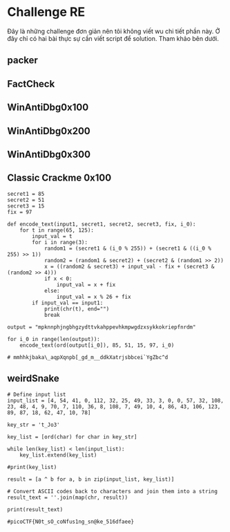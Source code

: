 # Challenge RE

Đây là những challenge đơn giản nên tôi không viết wu chi tiết phần này. Ở đây chỉ có hai bài thực sự cần viết script để solution. Tham khảo bên dưới.

## packer

## FactCheck

## WinAntiDbg0x100

## WinAntiDbg0x200

## WinAntiDbg0x300

## Classic Crackme 0x100

```
secret1 = 85
secret2 = 51
secret3 = 15
fix = 97

def encode_text(input1, secret1, secret2, secret3, fix, i_0):
    for t in range(65, 125):
        input_val = t
        for i in range(3):
            random1 = (secret1 & (i_0 % 255)) + (secret1 & ((i_0 % 255) >> 1))
            random2 = (random1 & secret2) + (secret2 & (random1 >> 2))
            x = ((random2 & secret3) + input_val - fix + (secret3 & (random2 >> 4))) 
            if x < 0:
                input_val = x + fix
            else:
                input_val = x % 26 + fix
        if input_val == input1:
            print(chr(t), end="")
            break

output = "mpknnphjngbhgzydttvkahppevhkmpwgdzxsykkokriepfnrdm"

for i_0 in range(len(output)):
    encode_text(ord(output[i_0]), 85, 51, 15, 97, i_0)

# mmhhkjbaka\_aqpXqnpb[_gd_m__ddkXatrjsbbcei`YgZbc^d

```

## weirdSnake

```
# Define input list
input_list = [4, 54, 41, 0, 112, 32, 25, 49, 33, 3, 0, 0, 57, 32, 108, 23, 48, 4, 9, 70, 7, 110, 36, 8, 108, 7, 49, 10, 4, 86, 43, 106, 123, 89, 87, 18, 62, 47, 10, 78]

key_str = 't_Jo3'

key_list = [ord(char) for char in key_str]

while len(key_list) < len(input_list):
    key_list.extend(key_list)

#print(key_list)

result = [a ^ b for a, b in zip(input_list, key_list)]

# Convert ASCII codes back to characters and join them into a string
result_text = ''.join(map(chr, result))

print(result_text)

#picoCTF{N0t_sO_coNfus1ng_sn@ke_516dfaee}
```
